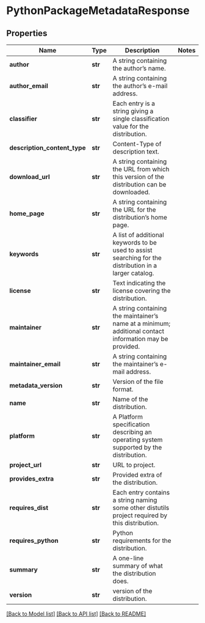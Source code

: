 # PythonPackageMetadataResponse

## Properties
Name | Type | Description | Notes
------------ | ------------- | ------------- | -------------
**author** | **str** | A string containing the author’s name. | 
**author_email** | **str** | A string containing the author’s e-mail address. | 
**classifier** | **str** | Each entry is a string giving a single classification value for the distribution. | 
**description_content_type** | **str** | Content-Type of description text. | 
**download_url** | **str** | A string containing the URL from which this version of the distribution can be downloaded. | 
**home_page** | **str** | A string containing the URL for the distribution’s home page. | 
**keywords** | **str** | A list of additional keywords to be used to assist searching for the distribution in a larger catalog.  | 
**license** | **str** | Text indicating the license covering the distribution. | 
**maintainer** | **str** | A string containing the maintainer’s name at a minimum; additional contact information may be provided.  | 
**maintainer_email** | **str** | A string containing the maintainer’s e-mail address. | 
**metadata_version** | **str** | Version of the file format. | 
**name** | **str** | Name of the distribution. | 
**platform** | **str** | A Platform specification describing an operating system supported by the distribution. | 
**project_url** | **str** | URL to project. | 
**provides_extra** | **str** | Provided extra of the distribution. | 
**requires_dist** | **str** | Each entry contains a string naming some other distutils project required by this distribution.  | 
**requires_python** | **str** | Python requirements for the distribution. | 
**summary** | **str** | A one-line summary of what the distribution does. | 
**version** | **str** | version of the distribution. | 

[[Back to Model list]](../README.md#documentation-for-models) [[Back to API list]](../README.md#documentation-for-api-endpoints) [[Back to README]](../README.md)


